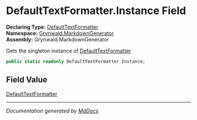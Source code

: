 ﻿<!--  
  <auto-generated>   
    The contents of this file were generated by a tool.  
    Changes to this file may be list if the file is regenerated  
  </auto-generated>   
-->

# DefaultTextFormatter.Instance Field

**Declaring Type:** [DefaultTextFormatter](../index.md)  
**Namespace:** [Grynwald.MarkdownGenerator](../../index.md)  
**Assembly:** Grynwald.MarkdownGenerator

Gets the singleton instance of [DefaultTextFormatter](../index.md)

```csharp
public static readonly DefaultTextFormatter Instance;
```

## Field Value

[DefaultTextFormatter](../index.md)

___

*Documentation generated by [MdDocs](https://github.com/ap0llo/mddocs)*
